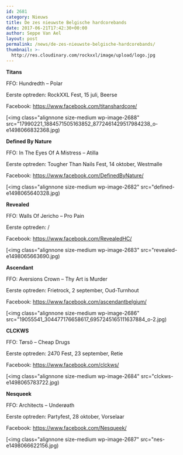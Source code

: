```yaml
---
id: 2681
category: Nieuws
title: De zes nieuwste Belgische hardcorebands
date: 2017-06-21T17:42:30+00:00
author: Seppe Van Ael
layout: post
permalink: /news/de-zes-nieuwste-belgische-hardcorebands/
thumbnail: >-
  http://res.cloudinary.com/rockxxl/image/upload/logo.jpg
---
```

**Titans**

FFO: Hundredth – Polar

Eerste optreden: RockXXL Fest, 15 juli, Beerse

Facebook: https://www.facebook.com/titanshardcore/

[<img class="alignnone size-medium wp-image-2688" src="17990221_1884571505163852_8772461429517984238_o-e1498066832368.jpg)

**Defined By Nature**

FFO: In The Eyes Of A Mistress – Atilla

Eerste optreden: Tougher Than Nails Fest, 14 oktober, Westmalle

Facebook: https://www.facebook.com/DefinedByNature/

[<img class="alignnone size-medium wp-image-2682" src="defined-e1498065640328.jpg)

**Revealed**

FFO: Walls Of Jericho – Pro Pain

Eerste optreden: /

Facebook: https://www.facebook.com/RevealedHC/

[<img class="alignnone size-medium wp-image-2683" src="revealed-e1498065663690.jpg)

**Ascendant**

FFO: Aversions Crown – Thy Art is Murder

Eerste optreden: Frietrock, 2 september, Oud-Turnhout

Facebook: https://www.facebook.com/ascendantbelgium/

[<img class="alignnone size-medium wp-image-2686" src="19055541_304477176658617_6957245165111637884_o-2.jpg)

**CLCKWS**

FFO: Tørsö – Cheap Drugs

Eerste optreden: 2470 Fest, 23 september, Retie

Facebook: https://www.facebook.com/clckws/

[<img class="alignnone size-medium wp-image-2684" src="clckws-e1498065783722.jpg)

**Nesqueek**

FFO: Architects – Underøath

Eerste optreden: Partyfest, 28 oktober, Vorselaar

Facebook: https://www.facebook.com/Nesqueek/

[<img class="alignnone size-medium wp-image-2687" src="nes-e1498066622156.jpg)